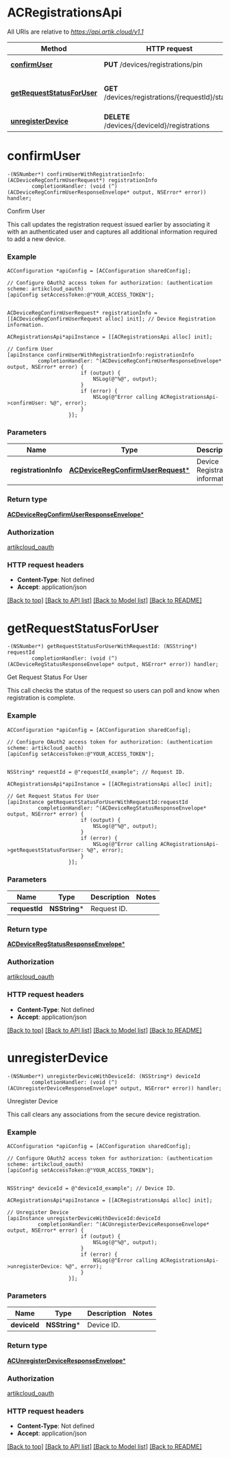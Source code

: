 # ACRegistrationsApi

All URIs are relative to *https://api.artik.cloud/v1.1*

Method | HTTP request | Description
------------- | ------------- | -------------
[**confirmUser**](ACRegistrationsApi.md#confirmuser) | **PUT** /devices/registrations/pin | Confirm User
[**getRequestStatusForUser**](ACRegistrationsApi.md#getrequeststatusforuser) | **GET** /devices/registrations/{requestId}/status | Get Request Status For User
[**unregisterDevice**](ACRegistrationsApi.md#unregisterdevice) | **DELETE** /devices/{deviceId}/registrations | Unregister Device


# **confirmUser**
```objc
-(NSNumber*) confirmUserWithRegistrationInfo: (ACDeviceRegConfirmUserRequest*) registrationInfo
        completionHandler: (void (^)(ACDeviceRegConfirmUserResponseEnvelope* output, NSError* error)) handler;
```

Confirm User

This call updates the registration request issued earlier by associating it with an authenticated user and captures all additional information required to add a new device.

### Example 
```objc
ACConfiguration *apiConfig = [ACConfiguration sharedConfig];

// Configure OAuth2 access token for authorization: (authentication scheme: artikcloud_oauth)
[apiConfig setAccessToken:@"YOUR_ACCESS_TOKEN"];


ACDeviceRegConfirmUserRequest* registrationInfo = [[ACDeviceRegConfirmUserRequest alloc] init]; // Device Registration information.

ACRegistrationsApi*apiInstance = [[ACRegistrationsApi alloc] init];

// Confirm User
[apiInstance confirmUserWithRegistrationInfo:registrationInfo
          completionHandler: ^(ACDeviceRegConfirmUserResponseEnvelope* output, NSError* error) {
                        if (output) {
                            NSLog(@"%@", output);
                        }
                        if (error) {
                            NSLog(@"Error calling ACRegistrationsApi->confirmUser: %@", error);
                        }
                    }];
```

### Parameters

Name | Type | Description  | Notes
------------- | ------------- | ------------- | -------------
 **registrationInfo** | [**ACDeviceRegConfirmUserRequest***](ACDeviceRegConfirmUserRequest*.md)| Device Registration information. | 

### Return type

[**ACDeviceRegConfirmUserResponseEnvelope***](ACDeviceRegConfirmUserResponseEnvelope.md)

### Authorization

[artikcloud_oauth](../README.md#artikcloud_oauth)

### HTTP request headers

 - **Content-Type**: Not defined
 - **Accept**: application/json

[[Back to top]](#) [[Back to API list]](../README.md#documentation-for-api-endpoints) [[Back to Model list]](../README.md#documentation-for-models) [[Back to README]](../README.md)

# **getRequestStatusForUser**
```objc
-(NSNumber*) getRequestStatusForUserWithRequestId: (NSString*) requestId
        completionHandler: (void (^)(ACDeviceRegStatusResponseEnvelope* output, NSError* error)) handler;
```

Get Request Status For User

This call checks the status of the request so users can poll and know when registration is complete.

### Example 
```objc
ACConfiguration *apiConfig = [ACConfiguration sharedConfig];

// Configure OAuth2 access token for authorization: (authentication scheme: artikcloud_oauth)
[apiConfig setAccessToken:@"YOUR_ACCESS_TOKEN"];


NSString* requestId = @"requestId_example"; // Request ID.

ACRegistrationsApi*apiInstance = [[ACRegistrationsApi alloc] init];

// Get Request Status For User
[apiInstance getRequestStatusForUserWithRequestId:requestId
          completionHandler: ^(ACDeviceRegStatusResponseEnvelope* output, NSError* error) {
                        if (output) {
                            NSLog(@"%@", output);
                        }
                        if (error) {
                            NSLog(@"Error calling ACRegistrationsApi->getRequestStatusForUser: %@", error);
                        }
                    }];
```

### Parameters

Name | Type | Description  | Notes
------------- | ------------- | ------------- | -------------
 **requestId** | **NSString***| Request ID. | 

### Return type

[**ACDeviceRegStatusResponseEnvelope***](ACDeviceRegStatusResponseEnvelope.md)

### Authorization

[artikcloud_oauth](../README.md#artikcloud_oauth)

### HTTP request headers

 - **Content-Type**: Not defined
 - **Accept**: application/json

[[Back to top]](#) [[Back to API list]](../README.md#documentation-for-api-endpoints) [[Back to Model list]](../README.md#documentation-for-models) [[Back to README]](../README.md)

# **unregisterDevice**
```objc
-(NSNumber*) unregisterDeviceWithDeviceId: (NSString*) deviceId
        completionHandler: (void (^)(ACUnregisterDeviceResponseEnvelope* output, NSError* error)) handler;
```

Unregister Device

This call clears any associations from the secure device registration.

### Example 
```objc
ACConfiguration *apiConfig = [ACConfiguration sharedConfig];

// Configure OAuth2 access token for authorization: (authentication scheme: artikcloud_oauth)
[apiConfig setAccessToken:@"YOUR_ACCESS_TOKEN"];


NSString* deviceId = @"deviceId_example"; // Device ID.

ACRegistrationsApi*apiInstance = [[ACRegistrationsApi alloc] init];

// Unregister Device
[apiInstance unregisterDeviceWithDeviceId:deviceId
          completionHandler: ^(ACUnregisterDeviceResponseEnvelope* output, NSError* error) {
                        if (output) {
                            NSLog(@"%@", output);
                        }
                        if (error) {
                            NSLog(@"Error calling ACRegistrationsApi->unregisterDevice: %@", error);
                        }
                    }];
```

### Parameters

Name | Type | Description  | Notes
------------- | ------------- | ------------- | -------------
 **deviceId** | **NSString***| Device ID. | 

### Return type

[**ACUnregisterDeviceResponseEnvelope***](ACUnregisterDeviceResponseEnvelope.md)

### Authorization

[artikcloud_oauth](../README.md#artikcloud_oauth)

### HTTP request headers

 - **Content-Type**: Not defined
 - **Accept**: application/json

[[Back to top]](#) [[Back to API list]](../README.md#documentation-for-api-endpoints) [[Back to Model list]](../README.md#documentation-for-models) [[Back to README]](../README.md)

